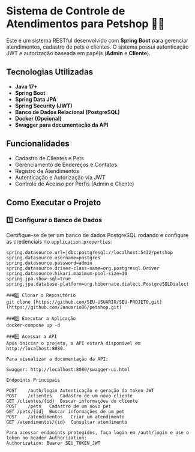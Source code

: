 # Sistema de Controle de Atendimentos para Petshop 🐶🐱  

Este é um sistema RESTful desenvolvido com **Spring Boot** para gerenciar atendimentos, cadastro de pets e clientes. O sistema possui autenticação JWT e autorização baseada em papéis (**Admin** e **Cliente**).

## Tecnologias Utilizadas

- **Java 17+**
- **Spring Boot**
- **Spring Data JPA**
- **Spring Security (JWT)**
- **Banco de Dados Relacional (PostgreSQL)**
- **Docker (Opcional)**
- **Swagger para documentação da API**

## Funcionalidades

- Cadastro de Clientes e Pets
- Gerenciamento de Endereços e Contatos
- Registro de Atendimentos
- Autenticação e Autorização via JWT
- Controle de Acesso por Perfis (Admin e Cliente)

## Como Executar o Projeto  

### **1️⃣ Configurar o Banco de Dados**
Certifique-se de ter um banco de dados PostgreSQL rodando e configure as credenciais no `application.properties`:

```properties
spring.datasource.url=jdbc:postgresql://localhost:5432/petshop
spring.datasource.username=postgres
spring.datasource.password=admin
spring.datasource.driver-class-name=org.postgresql.Driver
spring.datasource.hikari.maximum-pool-size=10
spring.jpa.show-sql=true
spring.jpa.database-platform=org.hibernate.dialect.PostgreSQLDialect

###2️⃣ Clonar o Repositório
git clone [https://github.com/SEU-USUARIO/SEU-PROJETO.git](https://github.com/Januario86/petshop.git)

###3️⃣ Executar a Aplicação
docker-compose up -d

###4️⃣ Acessar a API
Após iniciar o projeto, a API estará disponível em http://localhost:8080.

Para visualizar a documentação da API:

Swagger: http://localhost:8080/swagger-ui.html

Endpoints Principais

POST	/auth/login	Autenticação e geração do token JWT
POST	/clientes	Cadastro de um novo cliente
GET	/clientes/{id}	Buscar informações do cliente
POST	/pets	Cadastro de um novo pet
GET	/pets/{id}	Buscar informações de um pet
POST	/atendimentos	Criar um atendimento
GET	/atendimentos/{id}	Consultar atendimento

Para acessar endpoints protegidos, faça login em /auth/login e use o token no header Authorization:
Authorization: Bearer SEU_TOKEN_JWT
